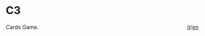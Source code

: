# C3
<span style="float: right;"><a href="READMEIT.md">it</a>/<a href="README.md">en</a></span>
Cards Game.
